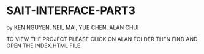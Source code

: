 # SAIT-INTERFACE-PART3
by KEN NGUYEN, NEIL MAI, YUE CHEN, ALAN CHUI

TO VIEW THE PROJECT PLEASE CLICK ON ALAN FOLDER THEN FIND AND OPEN THE INDEX.HTML FILE.
